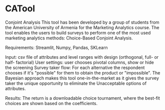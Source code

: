 # CATool
Conjoint Analysis
This tool has been developed by a group of students from the American University of Armenia for the Marketing Analytics course.
The tool enables the users to build surveys to perform one of the most used marketing analytics methods: Choice-Based Conjoint Analysis.

Requirements: Streamlit, Numpy, Pandas, SKLearn


Input: csv file of attributes and level ranges with design (orthogonal, full- or half- factorial)
User settings: user chooses pivotal columns, show or hide the screening
Survey taker flow: For each alternative the respondent chooses if it's "possible" for them to obtain the product or "impossible". 
                 The Bayesian approach makes this tool one-in-the-market as it gives the survey taker the unique opportunity to eliminate the Unacceptable options of                          attributes.
                 
Results: The return is a downloadable choice tournament, where the best-fit choices are shown based on the coefficients.


